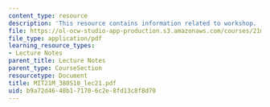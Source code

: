 ```yaml
---
content_type: resource
description: 'This resource contains information related to workshop. '
file: https://ol-ocw-studio-app-production.s3.amazonaws.com/courses/21m-380-music-and-technology-algorithmic-and-generative-music-spring-2010/b9a72d4648b171706c2e8fd13c8f8d70_MIT21M_380S10_lec21.pdf
file_type: application/pdf
learning_resource_types:
- Lecture Notes
parent_title: Lecture Notes
parent_type: CourseSection
resourcetype: Document
title: MIT21M_380S10_lec21.pdf
uid: b9a72d46-48b1-7170-6c2e-8fd13c8f8d70
---
```

